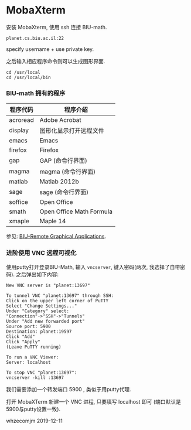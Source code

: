 # MobaXterm

安装 MobaXterm, 使用 ssh 连接 BIU-math. 

```
planet.cs.biu.ac.il:22
```

specify username + use private key. 

之后输入相应程序命令则可以生成图形界面.

```shell
cd /usr/local
cd /usr/local/bin
```



### BIU-math 拥有的程序

| 程序代码 | 程序介绍                 |
| -------- | ------------------------ |
| acroread | Adobe Acrobat            |
| display  | 图形化显示打开远程文件   |
| emacs    | Emacs                    |
| firefox  | Firefox                  |
| gap      | GAP (命令行界面)         |
| magma    | magma (命令行界面)       |
| matlab   | Matlab 2012b             |
| sage     | sage (命令行界面)        |
| soffice  | Open Office              |
| smath    | Open Office Math Formula |
| xmaple   | Maple 14                 |



参见: [BIU-Remote Graphical Applications](http://ezra.cs.biu.ac.il/?p=241&page=2).



### 进阶使用 VNC 远程可视化

使用putty打开登录BIU-Math, 输入 `vncserver`, 键入密码(两次, 我选择了自带密码). 之后弹出如下内容:

```shell
New VNC server is "planet:13697"

To tunnel VNC "planet:13697" through SSH:
Click on the upper left corner of PuTTY
Select "Change Settings..."
Under "Category" select:
"Connection"->"SSH"->"Tunnels"
Under "Add new forwarded port"
Source port: 5900
Destination: planet:19597
Click "Add"
Click "Apply"
(Leave PuTTY running)

To run a VNC Viewer:
Server: localhost

To stop VNC "planet:13697":
vncserver -kill :13697

```

我们需要添加一个转发端口 5900 , 类似于用putty代理. 

打开 MobaXTerm 新建一个 VNC 进程, 只要填写 localhost 即可 (端口默认是5900与putty设置一致).



whzecomjm
2019-12-11

